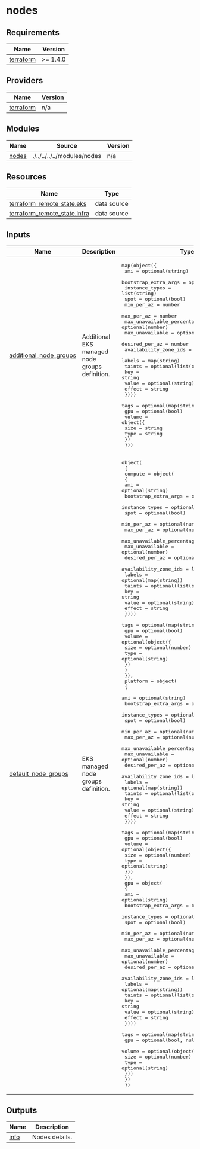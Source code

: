 # nodes

<!-- BEGINNING OF PRE-COMMIT-TERRAFORM DOCS HOOK -->
## Requirements

| Name | Version |
|------|---------|
| <a name="requirement_terraform"></a> [terraform](#requirement\_terraform) | >= 1.4.0 |

## Providers

| Name | Version |
|------|---------|
| <a name="provider_terraform"></a> [terraform](#provider\_terraform) | n/a |

## Modules

| Name | Source | Version |
|------|--------|---------|
| <a name="module_nodes"></a> [nodes](#module\_nodes) | ./../../../../modules/nodes | n/a |

## Resources

| Name | Type |
|------|------|
| [terraform_remote_state.eks](https://registry.terraform.io/providers/hashicorp/terraform/latest/docs/data-sources/remote_state) | data source |
| [terraform_remote_state.infra](https://registry.terraform.io/providers/hashicorp/terraform/latest/docs/data-sources/remote_state) | data source |

## Inputs

| Name | Description | Type | Default | Required |
|------|-------------|------|---------|:--------:|
| <a name="input_additional_node_groups"></a> [additional\_node\_groups](#input\_additional\_node\_groups) | Additional EKS managed node groups definition. | <pre>map(object({<br>    ami                        = optional(string)<br>    bootstrap_extra_args       = optional(string)<br>    instance_types             = list(string)<br>    spot                       = optional(bool)<br>    min_per_az                 = number<br>    max_per_az                 = number<br>    max_unavailable_percentage = optional(number)<br>    max_unavailable            = optional(number)<br>    desired_per_az             = number<br>    availability_zone_ids      = list(string)<br>    labels                     = map(string)<br>    taints = optional(list(object({<br>      key    = string<br>      value  = optional(string)<br>      effect = string<br>    })))<br>    tags = optional(map(string), {})<br>    gpu  = optional(bool)<br>    volume = object({<br>      size = string<br>      type = string<br>    })<br>  }))</pre> | `null` | no |
| <a name="input_default_node_groups"></a> [default\_node\_groups](#input\_default\_node\_groups) | EKS managed node groups definition. | <pre>object(<br>    {<br>      compute = object(<br>        {<br>          ami                        = optional(string)<br>          bootstrap_extra_args       = optional(string)<br>          instance_types             = optional(list(string))<br>          spot                       = optional(bool)<br>          min_per_az                 = optional(number)<br>          max_per_az                 = optional(number)<br>          max_unavailable_percentage = optional(number)<br>          max_unavailable            = optional(number)<br>          desired_per_az             = optional(number)<br>          availability_zone_ids      = list(string)<br>          labels                     = optional(map(string))<br>          taints = optional(list(object({<br>            key    = string<br>            value  = optional(string)<br>            effect = string<br>          })))<br>          tags = optional(map(string))<br>          gpu  = optional(bool)<br>          volume = optional(object({<br>            size = optional(number)<br>            type = optional(string)<br>            })<br>          )<br>      }),<br>      platform = object(<br>        {<br>          ami                        = optional(string)<br>          bootstrap_extra_args       = optional(string)<br>          instance_types             = optional(list(string))<br>          spot                       = optional(bool)<br>          min_per_az                 = optional(number)<br>          max_per_az                 = optional(number)<br>          max_unavailable_percentage = optional(number)<br>          max_unavailable            = optional(number)<br>          desired_per_az             = optional(number)<br>          availability_zone_ids      = list(string)<br>          labels                     = optional(map(string))<br>          taints = optional(list(object({<br>            key    = string<br>            value  = optional(string)<br>            effect = string<br>          })))<br>          tags = optional(map(string))<br>          gpu  = optional(bool)<br>          volume = optional(object({<br>            size = optional(number)<br>            type = optional(string)<br>          }))<br>      }),<br>      gpu = object(<br>        {<br>          ami                        = optional(string)<br>          bootstrap_extra_args       = optional(string)<br>          instance_types             = optional(list(string))<br>          spot                       = optional(bool)<br>          min_per_az                 = optional(number)<br>          max_per_az                 = optional(number)<br>          max_unavailable_percentage = optional(number)<br>          max_unavailable            = optional(number)<br>          desired_per_az             = optional(number)<br>          availability_zone_ids      = list(string)<br>          labels                     = optional(map(string))<br>          taints = optional(list(object({<br>            key    = string<br>            value  = optional(string)<br>            effect = string<br>          })))<br>          tags = optional(map(string), {})<br>          gpu  = optional(bool, null)<br>          volume = optional(object({<br>            size = optional(number)<br>            type = optional(string)<br>          }))<br>      })<br>  })</pre> | `null` | no |

## Outputs

| Name | Description |
|------|-------------|
| <a name="output_info"></a> [info](#output\_info) | Nodes details. |
<!-- END OF PRE-COMMIT-TERRAFORM DOCS HOOK -->
